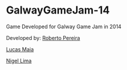 # GalwayGameJam-14
Game Developed for Galway  Game Jam in 2014

Developed by: 
[Roberto Pereira](http://buscatextual.cnpq.br/buscatextual/visualizacv.do?id=K8743998Y2)

[Lucas Maia](http://lattes.cnpq.br/5424065137968754)

[Nigel Lima](http://lattes.cnpq.br/9238795942595663)
